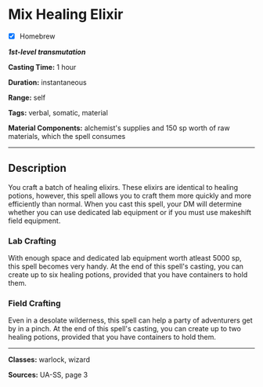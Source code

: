 # Mix Healing Elixir

- [x] Homebrew

***1st-level transmutation***

**Casting Time:** 1 hour

**Duration:** instantaneous

**Range:** self

**Tags:** verbal, somatic, material

**Material Components:** alchemist's supplies and 150 sp worth of raw materials, which the spell consumes

---

## Description
You craft a batch of healing elixirs.
These elixirs are identical to healing potions, however, this spell allows you to craft them more quickly and more efficiently than normal.
When you cast this spell, your DM will determine whether you can use dedicated lab equipment or if you must use makeshift field equipment.

### Lab Crafting
With enough space and dedicated lab equipment worth atleast 5000 sp, this spell becomes very handy.
At the end of this spell's casting, you can create up to six healing potions, provided that you have containers to hold them.

### Field Crafting
Even in a desolate wilderness, this spell can help a party of adventurers get by in a pinch.
At the end of this spell's casting, you can create up to two healing potions, provided that you have containers to hold them.

---

**Classes:** warlock, wizard

**Sources:** UA-SS, page 3

<!-- QA Pass Needed! -->
